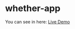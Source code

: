 # whether-app
You can see in here: <a href="https://whether-app-brm.netlify.app/" target="_blank">Live Demo</a>
